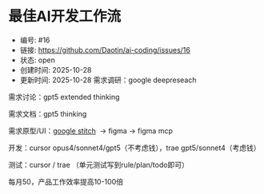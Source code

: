 # 最佳AI开发工作流

- 编号: #16
- 链接: https://github.com/Daotin/ai-coding/issues/16
- 状态: open
- 创建时间: 2025-10-28
- 更新时间: 2025-10-28
需求调研：google deepreseach

需求讨论：gpt5 extended thinking

需求文档：gpt5 thinking

需求原型/UI：[google stitch](https://www.notion.so/google-stitch-27a179134d8f8086b24cca5c7f02e61b?pvs=21)   -> figma -> figma mcp

开发：cursor opus4/sonnet4/gpt5（不考虑钱），trae gpt5/sonnet4（考虑钱）

测试：cursor / trae （单元测试写到rule/plan/todo即可）

每月50，产品工作效率提高10-100倍
